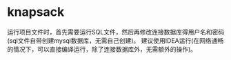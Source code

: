 # knapsack
运行项目文件时，首先需要运行SQL文件，然后再修改连接数据库得用户名和密码
(sql文件自带创建mysql数据库，无需自己创建)。
建议使用IDEA运行(在网络通畅的情况下，可以直接编译运行，除了连接数据库外，无需额外的操作)。
